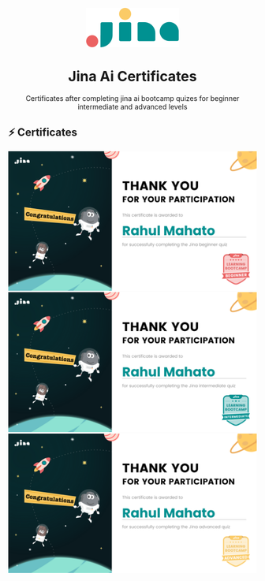 <p align="center">
    <img  height="80" src="./img/logo.svg">
  </a>
</p>
<h1 align="center">Jina Ai Certificates</h1>
<div align="center">
  Certificates after completing jina ai bootcamp quizes for beginner intermediate and advanced levels
</div>


## ⚡️  Certificates

![ss1](./img/beginner-certificate.jpg)
![ss2](./img/intermediate-certificate.jpg)
![ss3](./img/advanced-certificate.jpg)




